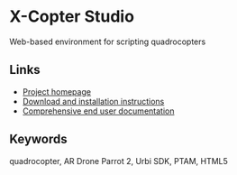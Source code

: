 X-Copter Studio
===============

Web-based environment for scripting quadrocopters

## Links ##

  * [Project homepage](http://drones.ms.mff.cuni.cz/xcs/)
  * [Download and installation instructions](http://drones.ms.mff.cuni.cz/xcs/)
  * [Comprehensive end user documentation](http://drones.ms.mff.cuni.cz/xcs/wiki/lib/exe/fetch.php/public:user_manual.pdf)

## Keywords ##

quadrocopter, AR Drone Parrot 2, Urbi SDK, PTAM, HTML5

